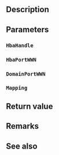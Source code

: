 ## Description

## Parameters

### `HbaHandle`

### `HbaPortWWN`

### `DomainPortWWN`

### `Mapping`

## Return value

## Remarks

## See also